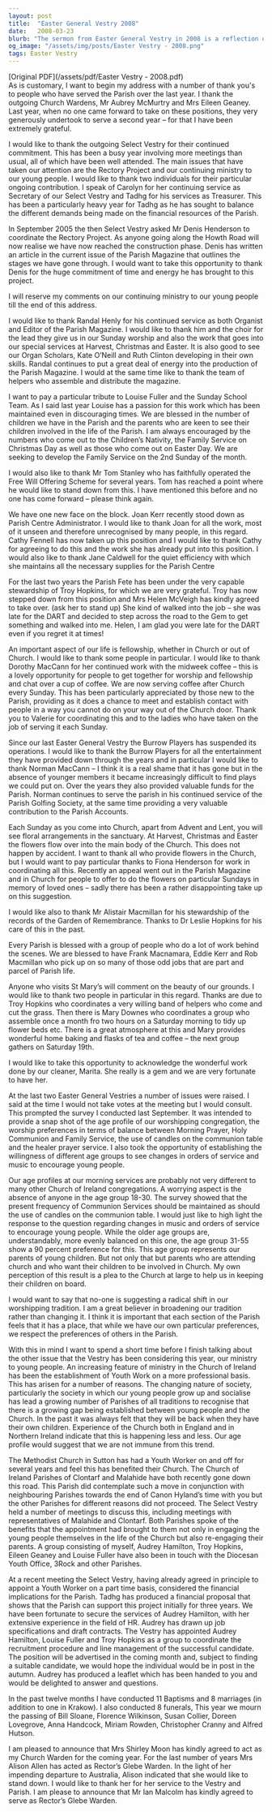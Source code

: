 ```yaml
---
layout: post
title:  "Easter General Vestry 2008"
date:   2008-03-23
blurb: "The sermon from Easter General Vestry in 2008 is a reflection on the year's activities and achievements within the Parish. The sermon expresses gratitude towards the individuals who have served the Parish, discusses the ongoing projects, and highlights the importance of youth engagement in the Church. The sermon also addresses the challenges faced by the Church in maintaining the involvement of the younger generation."
og_image: "/assets/img/posts/Easter Vestry - 2008.png"
tags: Easter Vestry
---
```

[Original PDF](/assets/pdf/Easter Vestry - 2008.pdf)    
As is customary, I want to begin my address with a number of thank you's to people who have served the Parish over the last year. I thank the outgoing Church Wardens, Mr Aubrey McMurtry and Mrs Eileen Geaney. Last year, when no one came forward to take on these positions, they very generously undertook to serve a second year – for that I have been extremely grateful.

I would like to thank the outgoing Select Vestry for their continued commitment. This has been a busy year involving more meetings than usual, all of which have been well attended. The main issues that have taken our attention are the Rectory Project and our continuing ministry to our young people. I would like to thank two individuals for their particular ongoing contribution. I speak of Carolyn for her continuing service as Secretary of our Select Vestry and Tadhg for his services as Treasurer. This has been a particularly heavy year for Tadhg as he has sought to balance the different demands being made on the financial resources of the Parish.

In September 2005 the then Select Vestry asked Mr Denis Henderson to coordinate the Rectory Project. As anyone going along the Howth Road will now realise we have now reached the construction phase. Denis has written an article in the current issue of the Parish Magazine that outlines the stages we have gone through. I would want to take this opportunity to thank Denis for the huge commitment of time and energy he has brought to this project.

I will reserve my comments on our continuing ministry to our young people till the end of this address.

I would like to thank Randal Henly for his continued service as both Organist and Editor of the Parish Magazine. I would like to thank him and the choir for the lead they give us in our Sunday worship and also the work that goes into our special services at Harvest, Christmas and Easter. It is also good to see our Organ Scholars, Kate O’Neill and Ruth Clinton developing in their own skills. Randal continues to put a great deal of energy into the production of the Parish Magazine. I would at the same time like to thank the team of helpers who assemble and distribute the magazine.

I want to pay a particular tribute to Louise Fuller and the Sunday School Team. As I said last year Louise has a passion for this work which has been maintained even in discouraging times. We are blessed in the number of children we have in the Parish and the parents who are keen to see their children involved in the life of the Parish. I am always encouraged by the numbers who come out to the Children’s Nativity, the Family Service on Christmas Day as well as those who come out on Easter Day. We are seeking to develop the Family Service on the 2nd Sunday of the month.

I would also like to thank Mr Tom Stanley who has faithfully operated the Free Will Offering Scheme for several years. Tom has reached a point where he would like to stand down from this. I have mentioned this before and no one has come forward – please think again.

We have one new face on the block. Joan Kerr recently stood down as Parish Centre Administrator. I would like to thank Joan for all the work, most of it unseen and therefore unrecognised by many people, in this regard. Cathy Fennell has now taken up this position and I would like to thank Cathy for agreeing to do this and the work she has already put into this position. I would also like to thank Jane Caldwell for the quiet efficiency with which she maintains all the necessary supplies for the Parish Centre

For the last two years the Parish Fete has been under the very capable stewardship of Troy Hopkins, for which we are very grateful. Troy has now stepped down from this position and Mrs Helen McVeigh has kindly agreed to take over. (ask her to stand up) She kind of walked into the job – she was late for the DART and decided to step across the road to the Gem to get something and walked into me. Helen, I am glad you were late for the DART even if you regret it at times!

An important aspect of our life is fellowship, whether in Church or out of Church. I would like to thank some people in particular. I would like to thank Dorothy MacCann for her continued work with the midweek coffee – this is a lovely opportunity for people to get together for worship and fellowship and chat over a cup of coffee. We are now serving coffee after Church every Sunday. This has been particularly appreciated by those new to the Parish, providing as it does a chance to meet and establish contact with people in a way you cannot do on your way out of the Church door. Thank you to Valerie for coordinating this and to the ladies who have taken on the job of serving it each Sunday.

Since our last Easter General Vestry the Burrow Players has suspended its operations. I would like to thank the Burrow Players for all the entertainment they have provided down through the years and in particular I would like to thank Norman MacCann – I think it is a real shame that it has gone but in the absence of younger members it became increasingly difficult to find plays we could put on. Over the years they also provided valuable funds for the Parish. Norman continues to serve the parish in his continued service of the Parish Golfing Society, at the same time providing a very valuable contribution to the Parish Accounts.

Each Sunday as you come into Church, apart from Advent and Lent, you will see floral arrangements in the sanctuary. At Harvest, Christmas and Easter the flowers flow over into the main body of the Church. This does not happen by accident. I want to thank all who provide flowers in the Church, but I would want to pay particular thanks to Fiona Henderson for work in coordinating all this. Recently an appeal went out in the Parish Magazine and in Church for people to offer to do the flowers on particular Sundays in memory of loved ones – sadly there has been a rather disappointing take up on this suggestion.

I would like also to thank Mr Alistair Macmillan for his stewardship of the records of the Garden of Remembrance. Thanks to Dr Leslie Hopkins for his care of this in the past.

Every Parish is blessed with a group of people who do a lot of work behind the scenes. We are blessed to have Frank Macnamara, Eddie Kerr and Rob Macmillan who pick up on so many of those odd jobs that are part and parcel of Parish life.

Anyone who visits St Mary’s will comment on the beauty of our grounds. I would like to thank two people in particular in this regard. Thanks are due to Troy Hopkins who coordinates a very willing band of helpers who come and cut the grass. Then there is Mary Downes who coordinates a group who assemble once a month fro two hours on a Saturday morning to tidy up flower beds etc. There is a great atmosphere at this and Mary provides wonderful home baking and flasks of tea and coffee – the next group gathers on Saturday 19th.

I would like to take this opportunity to acknowledge the wonderful work done by our cleaner, Marita. She really is a gem and we are very fortunate to have her.

At the last two Easter General Vestries a number of issues were raised. I said at the time I would not take votes at the meeting but I would consult. This prompted the survey I conducted last September. It was intended to provide a snap shot of the age profile of our worshipping congregation, the worship preferences in terms of balance between Morning Prayer, Holy Communion and Family Service, the use of candles on the communion table and the healer prayer service. I also took the opportunity of establishing the willingness of different age groups to see changes in orders of service and music to encourage young people.

Our age profiles at our morning services are probably not very different to many other Church of Ireland congregations. A worrying aspect is the absence of anyone in the age group 18-30. The survey showed that the present frequency of Communion Services should be maintained as should the use of candles on the communion table. I would just like to high light the response to the question regarding changes in music and orders of service to encourage young people. While the older age groups are, understandably, more evenly balanced on this one, the age group 31-55 show a 90 percent preference for this. This age group represents our parents of young children. But not only that but parents who are attending church and who want their children to be involved in Church. My own perception of this result is a plea to the Church at large to help us in keeping their children on board.

I would want to say that no-one is suggesting a radical shift in our worshipping tradition. I am a great believer in broadening our tradition rather than changing it. I think it is important that each section of the Parish feels that it has a place, that while we have our own particular preferences, we respect the preferences of others in the Parish.

With this in mind I want to spend a short time before I finish talking about the other issue that the Vestry has been considering this year, our ministry to young people. An increasing feature of ministry in the Church of Ireland has been the establishment of Youth Work on a more professional basis. This has arisen for a number of reasons. The changing nature of society, particularly the society in which our young people grow up and socialise has lead a growing number of Parishes of all traditions to recognise that there is a growing gap being established between young people and the Church. In the past it was always felt that they will be back when they have their own children. Experience of the Church both in England and in Northern Ireland indicate that this is happening less and less. Our age profile would suggest that we are not immune from this trend.

The Methodist Church in Sutton has had a Youth Worker on and off for several years and feel this has benefited their Church. The Church of Ireland Parishes of Clontarf and Malahide have both recently gone down this road. This Parish did contemplate such a move in conjunction with neighbouring Parishes towards the end of Canon Hyland’s time with you but the other Parishes for different reasons did not proceed. The Select Vestry held a number of meetings to discuss this, including meetings with representatives of Malahide and Clontarf. Both Parishes spoke of the benefits that the appointment had brought to them not only in engaging the young people themselves in the life of the Church but also re-engaging their parents. A group consisting of myself, Audrey Hamilton, Troy Hopkins, Eileen Geaney and Louise Fuller have also been in touch with the Diocesan Youth Office, 3Rock and other Parishes.

At a recent meeting the Select Vestry, having already agreed in principle to appoint a Youth Worker on a part time basis, considered the financial implications for the Parish. Tadhg has produced a financial proposal that shows that the Parish can support this project initially for three years. We have been fortunate to secure the services of Audrey Hamilton, with her extensive experience in the field of HR. Audrey has drawn up job specifications and draft contracts. The Vestry has appointed Audrey Hamilton, Louise Fuller and Troy Hopkins as a group to coordinate the recruitment procedure and line management of the successful candidate. The position will be advertised in the coming month and, subject to finding a suitable candidate, we would hope the individual would be in post in the autumn. Audrey has produced a leaflet which has been handed to you and would be delighted to answer and questions.

In the past twelve months I have conducted 11 Baptisms and 8 marriages (in addition to one in Krakow). I also conducted 8 funerals, This year we mourn the passing of Bill Sloane, Florence Wilkinson, Susan Collier, Doreen Lovegrove, Anna Handcock, Miriam Rowden, Christopher Cranny and Alfred Hutson.

I am pleased to announce that Mrs Shirley Moon has kindly agreed to act as my Church Warden for the coming year. For the last number of years Mrs Alison Allen has acted as Rector’s Glebe Warden. In the light of her impending departure to Australia, Alison indicated that she would like to stand down. I would like to thank her for her service to the Vestry and Parish. I am please to announce that Mr Ian Malcolm has kindly agreed to serve as Rector’s Glebe Warden.
